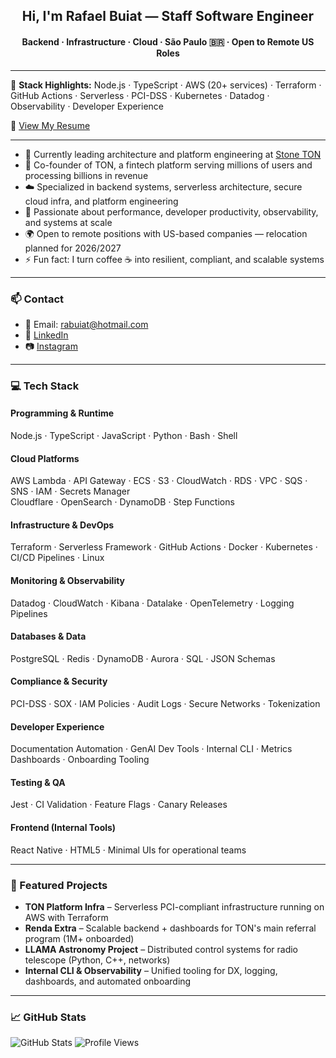 <h2 align="center">Hi, I'm Rafael Buiat — Staff Software Engineer</h2>
<h4 align="center">Backend · Infrastructure · Cloud · São Paulo 🇧🇷 · Open to Remote US Roles</h4>

---

💼 **Stack Highlights:** Node.js · TypeScript · AWS (20+ services) · Terraform · GitHub Actions · Serverless · PCI-DSS · Kubernetes · Datadog · Observability · Developer Experience

📄 [View My Resume](https://docs.google.com/document/d/1IwtxKz9mjaKqAO5s9OYYSQuYhmHWnxTh/view)

---

- 🔭 Currently leading architecture and platform engineering at [Stone TON](https://www.ton.com.br/)
- 💼 Co-founder of TON, a fintech platform serving millions of users and processing billions in revenue
- ☁️ Specialized in backend systems, serverless architecture, secure cloud infra, and platform engineering
- 🧠 Passionate about performance, developer productivity, observability, and systems at scale
- 🌍 Open to remote positions with US-based companies — relocation planned for 2026/2027
- ⚡ Fun fact: I turn coffee ☕ into resilient, compliant, and scalable systems

---

### 📫 Contact
- 📧 Email: rabuiat@hotmail.com  
- 🔗 [LinkedIn](https://www.linkedin.com/in/rafabuiat)  
- 📷 [Instagram](https://www.instagram.com/rafa_buiat)

---

### 💻 Tech Stack

#### Programming & Runtime  
Node.js · TypeScript · JavaScript · Python · Bash · Shell

#### Cloud Platforms  
AWS Lambda · API Gateway · ECS · S3 · CloudWatch · RDS · VPC · SQS · SNS · IAM · Secrets Manager  
Cloudflare · OpenSearch · DynamoDB · Step Functions

#### Infrastructure & DevOps  
Terraform · Serverless Framework · GitHub Actions · Docker · Kubernetes · CI/CD Pipelines · Linux

#### Monitoring & Observability  
Datadog · CloudWatch · Kibana · Datalake · OpenTelemetry · Logging Pipelines

#### Databases & Data  
PostgreSQL · Redis · DynamoDB · Aurora · SQL · JSON Schemas

#### Compliance & Security  
PCI-DSS · SOX · IAM Policies · Audit Logs · Secure Networks · Tokenization

#### Developer Experience  
Documentation Automation · GenAI Dev Tools · Internal CLI · Metrics Dashboards · Onboarding Tooling

#### Testing & QA  
Jest · CI Validation · Feature Flags · Canary Releases

#### Frontend (Internal Tools)  
React Native · HTML5 · Minimal UIs for operational teams

---

### 🧩 Featured Projects

- **TON Platform Infra** – Serverless PCI-compliant infrastructure running on AWS with Terraform  
- **Renda Extra** – Scalable backend + dashboards for TON's main referral program (1M+ onboarded)  
- **LLAMA Astronomy Project** – Distributed control systems for radio telescope (Python, C++, networks)  
- **Internal CLI & Observability** – Unified tooling for DX, logging, dashboards, and automated onboarding

---

### 📈 GitHub Stats
![GitHub Stats](https://github-readme-stats-rho-two-11.vercel.app/api?username=Rabuiat&show_icons=true&theme=radical&count_private=true&rank_icon=github)
![Profile Views](https://komarev.com/ghpvc/?username=rabuiat&style=for-the-badge&color=CE1A5C&labelColor=000000&abbreviated=true)
